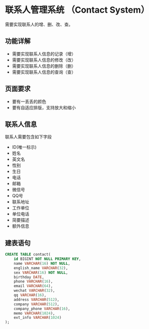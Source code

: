 # 联系人管理系统 （Contact System）
需要实现联系人的增、删、改、查。
## 功能详解
 + 需要实现联系人信息的记录（增）
 + 需要实现联系人信息的修改（改）
 + 需要实现联系人信息的删除（删）
 + 需要实现联系人信息的查询（查）
## 页面要求
 + 要有一丢丢的颜色
 + 要有自适应排版，支持放大和缩小
## 联系人信息
联系人需要包含如下字段
 + ID(唯一标示)
 + 姓名
 + 英文名
 + 性别
 + 生日
 + 电话
 + 邮箱
 + 微信号
 + QQ号
 + 联系地址
 + 工作单位
 + 单位电话
 + 简要描述
 + 额外信息
## 建表语句
```sql
CREATE TABLE contact(
    id BIGINT NOT NULL PRIMARY KEY,
    name VARCHAR(16) NOT NULL,
    english_name VARCHAR(32),
    sex VARCHAR(16) NOT NULL,
    birthday DATE,
    phone VARCHAR(16),
    email VARCHAR(64),
    wechat VARCHAR(32),
    qq VARCHAR(16),
    address VARCHAR(512),
    company VARCHAR(512),
    company_phone VARCHAR(16),
    memo VARCHAR(1024),
    ext_info VARCHAR(1024)  
);
```